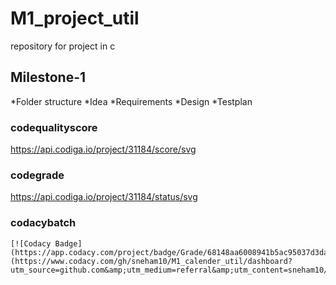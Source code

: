 # M1_project_util
repository for project in c
## Milestone-1
*Folder structure
*Idea
*Requirements
*Design
*Testplan

### codequalityscore
   https://api.codiga.io/project/31184/score/svg
### codegrade
   https://api.codiga.io/project/31184/status/svg 
### codacybatch
    [![Codacy Badge](https://app.codacy.com/project/badge/Grade/68148aa6008941b5ac95037d3da46c42)](https://www.codacy.com/gh/sneham10/M1_calender_util/dashboard?utm_source=github.com&amp;utm_medium=referral&amp;utm_content=sneham10/M1_calender_util&amp;utm_campaign=Badge_Grade)